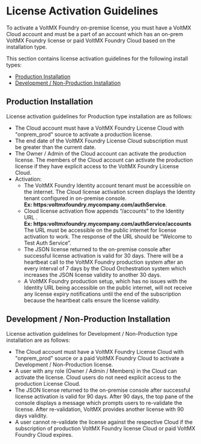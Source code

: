 ﻿

License Activation Guidelines
=============================

To activate a VoltMX Foundry on-premise license, you must have a VoltMX Cloud account and must be a part of an account which has an on-prem VoltMX Foundry license or paid VoltMX Foundry Cloud based on the installation type.

This section contains license activation guidelines for the following install types:

*   [Production Installation](#production-installation)
*   [Development / Non-Production Installation](#development-non-production-installation)

Production Installation
-----------------------

License activation guidelines for Production type installation are as follows:

*   The Cloud account must have a VoltMX Foundry License Cloud with "onprem\_prod" source to activate a production license.
*   The end date of the VoltMX Foundry License Cloud subscription must be greater than the current date.
*   The Owner / Admin of the Cloud account can activate the production license. The members of the Cloud account can activate the production license if they have explicit access to the VoltMX Foundry License Cloud.
*   Activation:
    *   The VoltMX Foundry Identity account tenant must be accessible on the internet. The Cloud license activation screen displays the Identity tenant configured in on-premise console.  
        **Ex: https:voltmxfoundry.mycompany.com/authService**.
    *   Cloud license activation flow appends “/accounts” to the Identity URL .  
        **Ex: https:voltmxfoundry.mycompany.com/authService/accounts**  
        The URL must be accessible on the public internet for license activation to work. The response of the URL should be “Welcome to Test Auth Service”.
    *   The JSON license returned to the on-premise console after successful license activation is valid for 30 days. There will be a heartbeat call to the VoltMX Foundry production system after an every interval of 7 days by the Cloud Orchestration system which increases the JSON license validity to another 30 days.
    *   A VoltMX Foundry production setup, which has no issues with the Identity URL being accessible on the public internet, will not receive any license expiry notifications until the end of the subscription because the heartbeat calls ensure the license validity.

Development / Non-Production Installation
-----------------------------------------

License activation guidelines for Development / Non-Production type installation are as follows:

*   The Cloud account must have a VoltMX Foundry License Cloud with "onprem\_prod" source or a paid VoltMX Foundry Cloud to activate a Development / Non-Production license.
*   A user with any role (Owner / Admin / Members) in the Cloud can activate the license. Cloud users do not need explicit access to the production License Cloud.
*   The JSON license returned to the on-premise console after successful license activation is valid for 90 days. After 90 days, the top pane of the console displays a message which prompts users to re-validate the license. After re-validation, VoltMX provides another license with 90 days validity.
*   A user cannot re-validate the license against the respective Cloud if the subscription of production VoltMX Foundry license Cloud or paid VoltMX Foundry Cloud expires.
